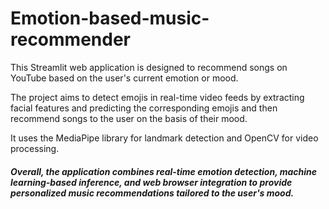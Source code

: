# Emotion-based-music-recommender
This Streamlit web application is designed to recommend songs on YouTube based on the user's current emotion or mood.

The project aims to detect emojis in real-time video feeds by extracting facial features and predicting the corresponding emojis and then recommend songs to the user on the basis of their mood. 

It uses the MediaPipe library for landmark detection and OpenCV for video processing.


<h5>Overall, the application combines real-time emotion detection, machine learning-based inference, and web browser integration to provide personalized music recommendations tailored to the user's mood.</h5>

